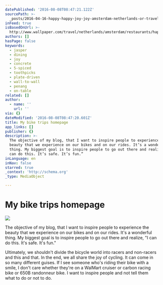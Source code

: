```yaml
---
datePublished: '2016-08-08T08:47:21.122Z'
sourcePath: >-
  _posts/2016-04-16-happy-happy-joy-joy-amsterdam-netherlands-or-travel-or-wallp.md
inFeed: true
isBasedOnUrl: >-
  http://www.wallpaper.com/travel/netherlands/amsterdam/restaurants/happy-happy-joy-joy
authors: []
hasPage: false
keywords:
  - jasper
  - dining
  - joy
  - concrete
  - 5-spiced
  - toothpicks
  - plate-driven
  - wall-to-wall
  - penang
  - on-table
related: []
author:
  - name: ''
    url: ''
via: {}
dateModified: '2016-08-08T08:47:20.601Z'
title: My bike trips homepage
app_links: []
publisher: {}
description: >-
  The objective of my blog, that I want to inspire people to experience the
  beauty that we experience on our bikes and on our rides. It’s a wonderful
  thing. My biggest goal is to inspire people to go out there and realize, “I
  can do this. It’s safe. It’s fun.”
inLanguage: en
inNav: false
starred: true
_context: 'http://schema.org'
_type: MediaObject

---
```

# My bike trips homepage
![](https://the-grid-user-content.s3-us-west-2.amazonaws.com/c3f8789e-ddaf-4fc8-b11d-a5ae9abb999f.jpg)

The objective of my blog, that I want to inspire people to experience the beauty that we experience on our bikes and on our rides. It's a wonderful thing. My biggest goal is to inspire people to go out there and realize, "I can do this. It's safe. It's fun."

Ultimately, we shouldn't divide the bicycle world into racers and non-racers and this and that. In the end, we all share the joy of cycling. It can come in so many different guises. If I see someone who's riding their bike with a smile, I don't care whether they're on a WalMart cruiser or carbon racing bike or 650B randonneur bike. I want to inspire people and not tell them what to do or not to do.